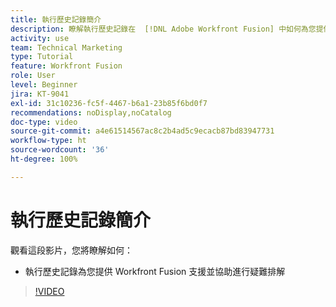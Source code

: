 ```yaml
---
title: 執行歷史記錄簡介
description: 瞭解執行歷史記錄在  [!DNL Adobe Workfront Fusion] 中如何為您提供支援與協助疑難排解。
activity: use
team: Technical Marketing
type: Tutorial
feature: Workfront Fusion
role: User
level: Beginner
jira: KT-9041
exl-id: 31c10236-fc5f-4467-b6a1-23b85f6bd0f7
recommendations: noDisplay,noCatalog
doc-type: video
source-git-commit: a4e61514567ac8c2b4ad5c9ecacb87bd83947731
workflow-type: ht
source-wordcount: '36'
ht-degree: 100%

---
```


# 執行歷史記錄簡介

觀看這段影片，您將瞭解如何：

* 執行歷史記錄為您提供 Workfront Fusion 支援並協助進行疑難排解

>[!VIDEO](https://video.tv.adobe.com/v/335282/?quality=12&learn=on)
